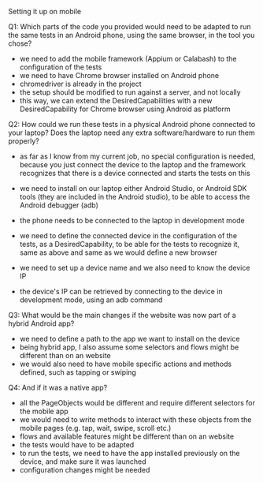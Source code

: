 Setting it up on mobile

Q1: Which parts of the code you provided would need to be adapted to run the same tests in an Android phone, using the same browser, in the tool you chose?

* we need to add the mobile framework (Appium or Calabash) to the configuration of the tests  
* we need to have Chrome browser installed on Android phone 
* chromedriver is already in the project
* the setup should be modified to run against a server, and not locally
* this way, we can extend the DesiredCapabilities with a new DesiredCapability for Chrome browser using Android as platform 

Q2: How could we run these tests in a physical Android phone connected to your laptop? Does the laptop need any extra software/hardware to run them properly?

* as far as I know from my current job, no special configuration is needed, because you just connect the device to the laptop and the framework recognizes that there is a device connected and starts the tests on this

* we need to install on our laptop either Android Studio, or Android SDK tools (they are included in the Android studio), to be able to access the Android debugger (adb)
* the phone needs to be connected to the laptop in development mode 
* we need to define the connected device in the configuration of the tests, as a DesiredCapability, to be able for the tests to recognize it, same as above and same as we would define a new browser 
* we need to set up a device name and we also need to know the device IP 
* the device's IP can be retrieved by connecting to the device in development mode, using an adb command

Q3: What would be the main changes if the website was now part of a hybrid Android app?

* we need to define a path to the app we want to install on the device 
* being hybrid app, I also assume some selectors and flows might be different than on an website 
* we would also need to have mobile specific actions and methods defined, such as tapping or swiping 

Q4: And if it was a native app?

* all the PageObjects would be different and require different selectors for the mobile app 
* we would need to write methods to interact with these objects from the mobile pages (e.g. tap, wait, swipe, scroll etc.)
* flows and available features might be different than on an website 
* the tests would have to be adapted 
* to run the tests, we need to have the app installed previously on the device, and make sure it was launched 
* configuration changes might be needed 
